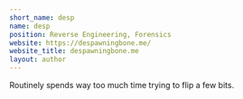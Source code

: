 ```yaml
---
short_name: desp
name: desp
position: Reverse Engineering, Forensics
website: https://despawningbone.me/
website_title: despawningbone.me
layout: author
---
```

Routinely spends way too much time trying to flip a few bits.